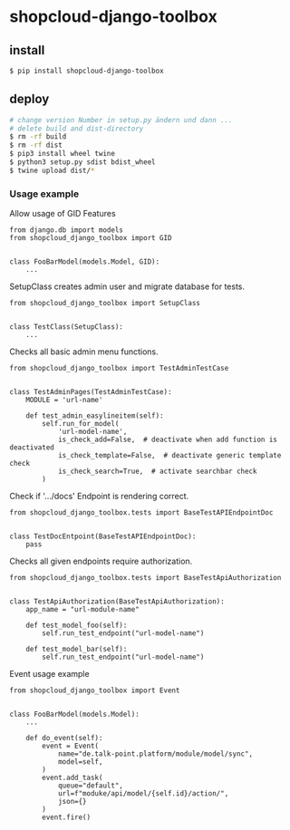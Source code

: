 # shopcloud-django-toolbox

## install

```sh
$ pip install shopcloud-django-toolbox
```

## deploy

```sh
# change version Number in setup.py ändern und dann ...
# delete build and dist-directory
$ rm -rf build
$ rm -rf dist
$ pip3 install wheel twine
$ python3 setup.py sdist bdist_wheel
$ twine upload dist/* 
```

### Usage example

Allow usage of GID Features

```python3
from django.db import models
from shopcloud_django_toolbox import GID


class FooBarModel(models.Model, GID):
    ...
```

SetupClass creates admin user and migrate database for tests.

```python3
from shopcloud_django_toolbox import SetupClass


class TestClass(SetupClass):
    ...
```

Checks all basic admin menu functions.

```python3
from shopcloud_django_toolbox import TestAdminTestCase


class TestAdminPages(TestAdminTestCase):
    MODULE = 'url-name'

    def test_admin_easylineitem(self):
        self.run_for_model(
            'url-model-name',
            is_check_add=False,  # deactivate when add function is deactivated
            is_check_template=False,  # deactivate generic template check
            is_check_search=True,  # activate searchbar check
        )
```

Check if '.../docs' Endpoint is rendering correct.

```python3
from shopcloud_django_toolbox.tests import BaseTestAPIEndpointDoc


class TestDocEntpoint(BaseTestAPIEndpointDoc):
    pass
```

Checks all given endpoints require authorization.

```python3
from shopcloud_django_toolbox.tests import BaseTestApiAuthorization


class TestApiAuthorization(BaseTestApiAuthorization):
    app_name = "url-module-name"

    def test_model_foo(self):
        self.run_test_endpoint("url-model-name")

    def test_model_bar(self):
        self.run_test_endpoint("url-model-name")
```

Event usage example

```python3
from shopcloud_django_toolbox import Event


class FooBarModel(models.Model):
    ...

    def do_event(self):
        event = Event(
            name="de.talk-point.platform/module/model/sync",
            model=self,
        )
        event.add_task(
            queue="default",
            url=f"moduke/api/model/{self.id}/action/",
            json={}
        )
        event.fire()
```